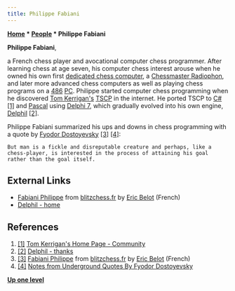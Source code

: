 ```yaml
---
title: Philippe Fabiani
---
```

**[Home](Home "Home") \* [People](People "People") \* Philippe Fabiani**


**Philippe Fabiani**,  

a French chess player and avocational computer chess programmer. 
After learning chess at age seven, his computer chess interest arouse when he owned his own first [dedicated chess computer](Dedicated_Chess_Computers "Dedicated Chess Computers"), a [Chessmaster Radiophon](Chess-Master "Chess-Master"), 
and later more advanced chess computers as well as playing chess programs on a [486](X86 "X86") [PC](IBM_PC "IBM PC"). 
Philippe started computer chess programming when he discovered [Tom Kerrigan's](Tom_Kerrigan "Tom Kerrigan") [TSCP](TSCP "TSCP") in the internet. 
He ported TSCP to [C#](C_sharp "C sharp") <a id="cite-note-1" href="#cite-ref-1">[1]</a> and [Pascal](Pascal "Pascal") using [Delphi 7](Delphi "Delphi"), 
which gradually evolved into his own engine, [Delphil](Delphil "Delphil") <a id="cite-note-2" href="#cite-ref-2">[2]</a>. 






Philippe Fabiani summarized his ups and downs in chess programming with a quote by [Fyodor Dostoyevsky](https://en.wikipedia.org/wiki/Fyodor_Dostoyevsky)
<a id="cite-note-3" href="#cite-ref-3">[3]</a>
<a id="cite-note-4" href="#cite-ref-4">[4]</a>: 




```
But man is a fickle and disreputable creature and perhaps, like a chess-player, is interested in the process of attaining his goal rather than the goal itself. 

```

## External Links


* [Fabiani Philippe](http://www.blitzchess.fr/fr/common/info/les-programmeurs/fabiani-philippe.html) from [blitzchess.fr](http://www.blitzchess.fr/fr/index.php) by [Eric Belot](index.php?title=Eric_Belot&action=edit&redlink=1 "Eric Belot (page does not exist)") (French)
* [Delphil - home](http://delphil.nexgate.ch/English/)


## References


1. <a id="cite-ref-1" href="#cite-note-1">[1]</a> [Tom Kerrigan's Home Page - Community](http://www.tckerrigan.com/Chess/TSCP/Community/)
2. <a id="cite-ref-2" href="#cite-note-2">[2]</a> [Delphil - thanks](http://delphil.nexgate.ch/English/thanks.html)
3. <a id="cite-ref-3" href="#cite-note-3">[3]</a> [Fabiani Philippe](http://www.blitzchess.fr/fr/common/info/les-programmeurs/fabiani-philippe.html) from [blitzchess.fr](http://www.blitzchess.fr/fr/index.php) by [Eric Belot](index.php?title=Eric_Belot&action=edit&redlink=1 "Eric Belot (page does not exist)") (French)
4. <a id="cite-ref-4" href="#cite-note-4">[4]</a> [Notes from Underground Quotes By Fyodor Dostoyevsky](http://www.goodreads.com/work/quotes/19376)

**[Up one level](People "People")**







 
